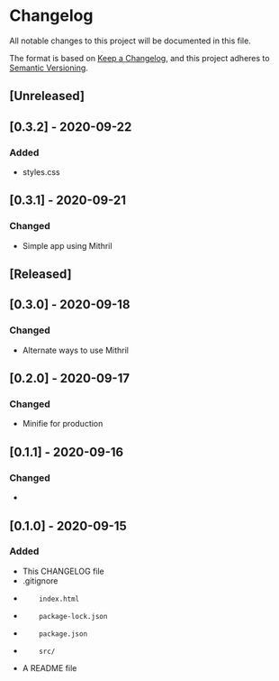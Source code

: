 # Changelog
All notable changes to this project will be documented in this file.

The format is based on [Keep a Changelog](https://keepachangelog.com/en/1.0.0/),
and this project adheres to [Semantic Versioning](https://semver.org/spec/v2.0.0.html).

## [Unreleased]

## [0.3.2] - 2020-09-22
### Added
- styles.css

## [0.3.1] - 2020-09-21
### Changed
- Simple app using Mithril

## [Released]

## [0.3.0] - 2020-09-18
### Changed
- Alternate ways to use Mithril

## [0.2.0] - 2020-09-17
### Changed
- Minifie for production

## [0.1.1] - 2020-09-16
### Changed
- 

## [0.1.0] - 2020-09-15
### Added
- This CHANGELOG file 
-  .gitignore
-         index.html
-         package-lock.json
-         package.json
-         src/
- A README file
